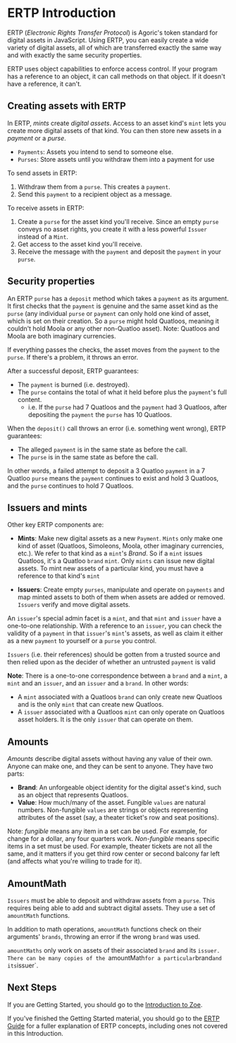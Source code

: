 # ERTP Introduction

ERTP (*Electronic Rights Transfer Protocol*) is Agoric's token
standard for digital assets in
JavaScript. Using ERTP, you can easily create a wide variety of digital assets,
all of which are transferred exactly the same way and with exactly the
same security properties. 

ERTP uses object capabilities to enforce access control. If your
program has a reference to an object, it can call methods on that
object. If it doesn't have a reference, it can't. 

## Creating assets with ERTP

In ERTP, *mints* create *digital assets*. Access to an asset kind's
`mint` lets you create more digital assets of that kind. You can then
store new assets in a *payment* or a *purse*. 
- `Payments`: Assets you intend to send to someone else.
- `Purses`: Store assets until you withdraw them into a payment for use

To send assets in ERTP:
1. Withdraw them from a `purse`. This creates a `payment`.
2. Send this `payment` to a recipient object as a message.

To receive assets in ERTP:
1. Create a `purse` for the asset kind you'll receive. Since
an empty `purse` conveys no asset rights, you create it with
a less powerful `Issuer` instead of a `Mint`. 
2. Get access to the asset kind you'll receive.
3. Receive the message with the `payment` and deposit the `payment` in
your `purse`.

## Security properties

An ERTP `purse` has a `deposit` method which takes a `payment`
as its argument. It first checks that the `payment` is 
genuine and the same asset kind as the `purse` (any individual
`purse` or `payment` can only hold one kind of asset, which is set on
their creation. So a `purse` might hold Quatloos, meaning it couldn't
hold Moola or any other non-Quatloo asset). Note: Quatloos and Moola are both
imaginary currencies.

If everything passes the checks, the asset moves from the `payment` to
the `purse`. If there's a problem, it throws an error.

After a successful deposit, ERTP guarantees:
- The `payment` is burned (i.e. destroyed).
- The `purse` contains the total of what it held before plus the `payment`'s full content.
  - i.e. If the `purse` had 7 Quatloos and the `payment` had 3 Quatloos, after depositing the `payment`
    the `purse` has 10 Quatloos.

When the `deposit()` call throws an error (i.e. something went wrong),
ERTP guarantees: 
- The alleged `payment` is in the same state as before the call.
- The `purse` is in the same state as before the call.

In other words, a failed attempt to deposit a 3 Quatloo `payment`
in a 7 Quatloo `purse` means the `payment` continues to exist and hold
3 Quatloos, and the `purse` continues to hold 7 Quatloos.

## Issuers and mints

Other key ERTP components are:

- **Mints**: Make new digital assets as a new `Payment`. `Mints` only
make one kind of asset (Quatloos, Simoleons, Moola, other imaginary
currencies, etc.). We refer to
that kind as a `mint`'s *Brand*. So if a `mint` issues Quatloos, it's a
Quatloo `brand` `mint`.  Only `mints` can issue new digital assets. To mint
new assets of a particular kind, you must have a reference to that
kind's `mint` 

- **Issuers**: Create empty `purses`, manipulate and operate on
 `payments` and map minted assets to both of them when assets are 
 added or removed. `Issuers` verify and move digital assets.

An `issuer`'s special admin facet is a `mint`, and that `mint` and `issuer`
have a one-to-one relationship. With a reference to an `issuer`, you can
check the validity of a `payment` in that `issuer`'s `mint`'s assets, as
well as claim it either as a new `payment` to yourself or a `purse` you
control. 

`Issuers` (i.e. their references) should be gotten from a trusted source
and then relied upon as the decider of whether an untrusted `payment` is
valid  

**Note**: There is a one-to-one correspondence between a `brand` and a
  `mint`, a `mint` and an `issuer`, and an `issuer` and a `brand`. In other
  words:
  - A `mint` associated with a Quatloos `brand` can only create new Quatloos
  and is the only `mint` that can create new Quatloos. 
  - A `issuer` associated with a Quatloos `mint` can only operate on Quatloos
  asset holders. It is the only `issuer` that can operate on them. 

## Amounts

*Amounts* describe digital assets without having any value of their own.
Anyone can make one, and they can be sent to anyone. They have two parts:
- **Brand**: An unforgeable object identity for the digital asset's kind,
  such as an object that represents Quatloos.
- **Value**: How much/many of the asset. Fungible `values` are natural
  numbers. Non-fungible `values` are strings or objects representing
  attributes of the asset (say, a theater ticket's row and seat positions).

Note: *fungible* means any item in a set can be used. For example, for 
change for a dollar, any four quarters work. *Non-fungible* means
specific items in a set must be used. For  example, theater tickets
are not all the same, and it matters if you get third row center or
second balcony far left  (and affects what you're willing to trade for
it). 

## AmountMath

`Issuers` must be able to deposit and withdraw assets from a `purse`. This
requires being able to add and subtract digital assets. They use a set
of `amountMath` functions.

In addition to math operations, `amountMath` functions check on their
arguments' `brands`, throwing an error if the wrong `brand` was used.

`amountMaths` only work on assets of their associated `brand` and its `issuer.
There can be many copies of the `amountMath` for a particular `brand` and
its `issuer`. 

## Next Steps

If you are Getting Started, you should go to the [Introduction to Zoe](https://agoric.com/documentation/getting-started/intro-zoe.html).

If you've finished the Getting Started material, you should go to the
[ERTP Guide](https://agoric.com/documentation/ertp/guide/) for a fuller explanation of ERTP
concepts, including ones not covered in this Introduction. 
